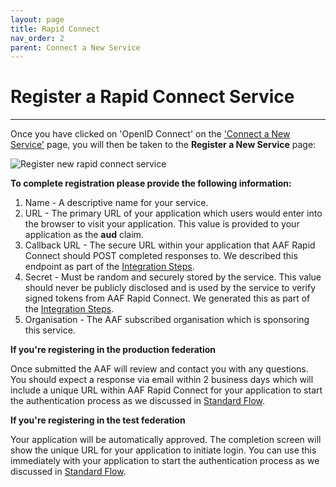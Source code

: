 ```yaml
---
layout: page
title: Rapid Connect
nav_order: 2
parent: Connect a New Service
---
```


# Register a Rapid Connect Service
---

Once you have clicked on 'OpenID Connect' on the ['Connect a New Service'](connect_service/#connect-a-new-service) page, you will then be taken to the **Register a New Service** page:

![Register new rapid connect service](/assets/images/register-new-rapid-connect-service.png)

**To complete registration please provide the following information:**

1. Name - A descriptive name for your service.
2. URL - The primary URL of your application which users would enter into the browser to visit your application. This value is provided to your application as the **aud** claim.
3. Callback URL - The secure URL within your application that AAF Rapid Connect should POST completed responses to. We described this endpoint as part of the [Integration Steps](/rapidconnect/#3-provide-a-web-accessible-endpoint).
4. Secret - Must be random and securely stored by the service. This value should never be publicly disclosed and is used by the service to verify signed tokens from AAF Rapid Connect. We generated this as part of the [Integration Steps](/rapidconnect/#2-create-a-secret).
5. Organisation - The AAF subscribed organisation which is sponsoring this service.

**If you're registering in the production federation**

Once submitted the AAF will review and contact you with any questions. You should expect a response via email within 2 business days which will include a unique URL within AAF Rapid Connect for your application to start the authentication process as we discussed in [Standard Flow](/rapidconnect/#standard-flow).

**If you're registering in the test federation**

Your application will be automatically approved. The completion screen will show the unique URL for your application to initiate login. You can use this immediately with your application to start the authentication process as we discussed in [Standard Flow](/rapidconnect/#standard-flow).